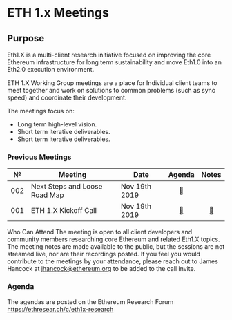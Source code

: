 # ETH 1.x Meetings


## Purpose
Eth1.X is a multi-client research initiative focused on improving the core Ethereum infrastructure for long term sustainability and move Eth1.0 into an Eth2.0 execution environment.

ETH 1.X Working Group meetings are a place for Individual client teams to meet together and work on solutions to common problems (such as sync speed) and coordinate their development.

The meetings focus on:

- Long term high-level vision.
- Short term iterative deliverables.
- Short term iterative deliverables.

### Previous Meetings

 №  | Meeting | Date                             | Agenda         | Notes          |
--- | ------- |-------------------------------- | :--------------: | :--------------------: |
002 | Next Steps and Loose Road Map | Nov 19th 2019 | [🔗](https://ethresear.ch/t/eth1-x-call-2-tuesday-dec-17th-next-steps-and-collecting-research-topics/6512) |  |
001 | ETH 1.X Kickoff Call | Nov 19th 2019  | [🔗](https://ethresear.ch/t/scheduling-our-first-call/6443) | [🔗](AllCoreDevs-Meetings/Meeting%2073.md) |
 
 Who Can Attend
The meeting is open to all client developers and community members researching core Ethereum and related Eth1.X topics. The meeting notes are made available to the public, but the sessions are not streamed live, nor are their recordings posted. If you feel you would contribute to the meetings by your attendance, please reach out to James Hancock at jhancock@ethereum.org to be added to the call invite.

### Agenda

The agendas are posted on the Ethereum Research Forum https://ethresear.ch/c/eth1x-research
